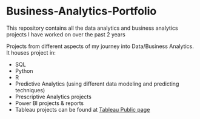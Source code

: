 # Business-Analytics-Portfolio
This repository contains all the data analytics and business analytics projects I have worked on over the past 2 years

Projects from different aspects of my journey into Data/Business Analytics. It houses project in:
- SQL
- Python
- R
- Predictive Analytics (using different data modeling and predicting techniques)
- Prescriptive Analytics projects
- Power BI projects & reports
- Tableau projects can be found at [Tableau Public page](https://public.tableau.com/app/profile/daniel.adiele/vizzes)
